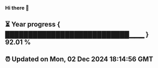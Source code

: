 ### Hi there 👋
⏳ Year progress { ███████████████████████████▁▁▁ } 92.01 %
---
⏰ Updated on Mon, 02 Dec 2024 18:14:56 GMT
---
